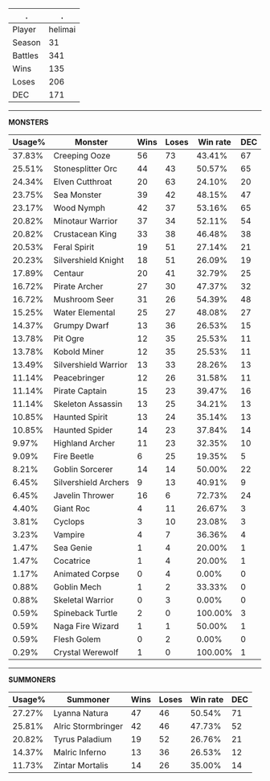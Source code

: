 .|.
|-|-
Player|helimai
Season|31
Battles|341
Wins|135
Loses|206
DEC|171

---
**MONSTERS**

Usage%|Monster|Wins|Loses|Win rate|DEC|
-|-|-|-|-|-|
37.83%|Creeping Ooze|56|73|43.41%|67|
25.51%|Stonesplitter Orc|44|43|50.57%|65|
24.34%|Elven Cutthroat|20|63|24.10%|20|
23.75%|Sea Monster|39|42|48.15%|47|
23.17%|Wood Nymph|42|37|53.16%|65|
20.82%|Minotaur Warrior|37|34|52.11%|54|
20.82%|Crustacean King|33|38|46.48%|38|
20.53%|Feral Spirit|19|51|27.14%|21|
20.23%|Silvershield Knight|18|51|26.09%|19|
17.89%|Centaur|20|41|32.79%|25|
16.72%|Pirate Archer|27|30|47.37%|32|
16.72%|Mushroom Seer|31|26|54.39%|48|
15.25%|Water Elemental|25|27|48.08%|27|
14.37%|Grumpy Dwarf|13|36|26.53%|15|
13.78%|Pit Ogre|12|35|25.53%|11|
13.78%|Kobold Miner|12|35|25.53%|11|
13.49%|Silvershield Warrior|13|33|28.26%|13|
11.14%|Peacebringer|12|26|31.58%|11|
11.14%|Pirate Captain|15|23|39.47%|16|
11.14%|Skeleton Assassin|13|25|34.21%|13|
10.85%|Haunted Spirit|13|24|35.14%|13|
10.85%|Haunted Spider|14|23|37.84%|14|
9.97%|Highland Archer|11|23|32.35%|10|
9.09%|Fire Beetle|6|25|19.35%|5|
8.21%|Goblin Sorcerer|14|14|50.00%|22|
6.45%|Silvershield Archers|9|13|40.91%|9|
6.45%|Javelin Thrower|16|6|72.73%|24|
4.40%|Giant Roc|4|11|26.67%|3|
3.81%|Cyclops|3|10|23.08%|3|
3.23%|Vampire|4|7|36.36%|4|
1.47%|Sea Genie|1|4|20.00%|1|
1.47%|Cocatrice|1|4|20.00%|1|
1.17%|Animated Corpse|0|4|0.00%|0|
0.88%|Goblin Mech|1|2|33.33%|0|
0.88%|Skeletal Warrior|0|3|0.00%|0|
0.59%|Spineback Turtle|2|0|100.00%|3|
0.59%|Naga Fire Wizard|1|1|50.00%|1|
0.59%|Flesh Golem|0|2|0.00%|0|
0.29%|Crystal Werewolf|1|0|100.00%|1|

---
**SUMMONERS**

Usage%|Summoner|Wins|Loses|Win rate|DEC|
-|-|-|-|-|-|
27.27%|Lyanna Natura|47|46|50.54%|71|
25.81%|Alric Stormbringer|42|46|47.73%|52|
20.82%|Tyrus Paladium|19|52|26.76%|21|
14.37%|Malric Inferno|13|36|26.53%|12|
11.73%|Zintar Mortalis|14|26|35.00%|14|
